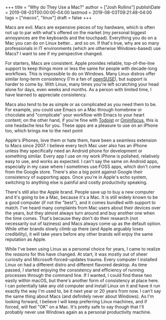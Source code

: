 +++
title = "Why do They Use a Mac?"
author = ["Josh Rollins"]
publishDate = 2019-08-03T00:00:00-04:00
lastmod = 2019-08-03T09:21:48-04:00
tags = ["macos", "linux"]
draft = false
+++

Macs are evil. Macs are expensive pieces of toy hardware, which is often not up to par with what's offered on the market (my personal biggest annoyances are the keyboards and the touchpad). Everything you do on a Mac you can do on Linux better... and so on. If that's true, why are so many professionals in IT environments (which are otherwise Windows-based) use Macs? I want to see if my perspective changed.

<!--more-->

For starters, Macs are consistent. Apple provides reliable, top-of-the-line support to keep things more or less the same for people with decade-long workflows. This is impossible to do on Windows. Many Linux distros offer similar long-term consistency (I'm a fan of [openSUSE](https://en.wikipedia.org/wiki/OpenSUSE)), but support is harder to come by. With Linux, many times you're left scratching your head alone for days, even weeks and months. As a person with limited time, I have learned to appreciate consistency.

Macs also tend to be as simple or as complicated as you need them to be. For example, you could use Emacs on a Mac through homebrew or chocolate and "complicate" your workflow with Emacs to your heart content; on the other hand, if you're fine with [Todoist](https://todoist.com/) or [Ominifocus](https://www.omnigroup.com/omnifocus), this is one headache less for you. These apps are a pleasure to use on an iPhone too, which brings me to the next point

Apple's iPhones, love them or hate them, have been a seamless extension to Macs since 2007. I believe every tech Mac user also has an iPhone unless they specifically need an Android phone for development or something similar. Every app I use on my work iPhone is polished, relatively easy to use, and works as expected. I can't say the same on Android apps, especially in my case where I sometimes use FOSS apps, which don't come from the Google store. There's also a big point against Google their consistency of supporting apps. Once you're in Apple's echo system, switching to anything else is painful and costly productivity speaking.

There's still also the Apple brand. People save up to buy a new computer and it's going to be a Mac, because it's a Mac. It is still widely known to be a good computer (if not the "best"), and it comes bundled with support to match. I've heard many complaints from Mac users about their devices over the years, but they almost always turn around and buy another one when the time comes. That's because they don't do their research (not necessarily out of laziness) and Macs always come up as the default option. While other brands slowly climb up there (and Apple arguably loses credibility), it will take years before any other brands will enjoy the same reputation as Apple.

While I've been using Linux as a personal choice for years, I came to realize the _reasons_ for this have changed. At start, it was mostly out of sheer curiosity and Microsoft-forced-updates trauma. Every computer I installed Linux on had a different distro and different flavored desktop. As time passed, I started enjoying the consistency and efficiency of running processes through the command line. If I wanted, I could find these two easily within macOS, but there's another form of consistency at place here. I can potentially take any old computer and install Linux on it and have it run exactly the way I'm used to, be it next year or 20 years from now. I can't say the same thing about Macs (and definitely never about Windows). As I'm looking forward, I believe I will keep preferring Linux machines, and if forced, will feel "OK" on a Mac. It's pretty safe to say though that I'll probably never use Windows again as a personal productivity machine.